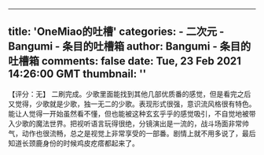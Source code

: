 
---
title: 'OneMiao的吐槽'
categories: 
    - 二次元
    - Bangumi - 条目的吐槽箱
author: Bangumi - 条目的吐槽箱
comments: false
date: Tue, 23 Feb 2021 14:26:00 GMT
thumbnail: ''
---

<div>   
【评分：无】  二刷完成。少歌里面能找到其他几部优质番的感觉，但是看完之后又觉得，少歌就是少歌，独一无二的少歌。表现形式很强，意识流风格很有特色。能让人觉得一开始虽然看不懂，但也能被这种玄玄乎乎的感觉吸引，不自觉地被带入少歌的魔法世界。把视听语言玩得很绝，分镜演出是一流的，战斗场面非常帅气，动作也很流畅，总之是视觉上非常享受的一部番。剧情上就不用多说了，最后知道长颈鹿身份的时候鸡皮疙瘩都起来了。  
</div>
            